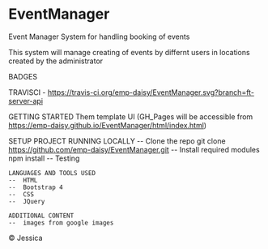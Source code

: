 # EventManager
Event Manager System for handling booking of events

This system will manage creating of events by differnt users in locations created by the administrator

BADGES

TRAVISCI    - https://travis-ci.org/emp-daisy/EventManager.svg?branch=ft-server-api


GETTING STARTED
Them template UI (GH_Pages will be accessible from https://emp-daisy.github.io/EventManager/html/index.html)

SETUP PROJECT
    RUNNING LOCALLY
    --  Clone the repo
        git clone https://github.com/emp-daisy/EventManager.git
    --  Install required modules
        npm install
    --  Testing

    LANGUAGES AND TOOLS USED
    --  HTML
    --  Bootstrap 4
    --  CSS
    --  JQuery

    ADDITIONAL CONTENT
    --  images from google images

© Jessica
